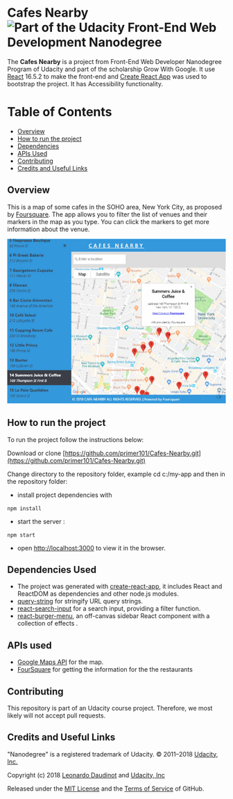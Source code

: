 # Cafes Nearby ![Part of the Udacity Front-End Web Development Nanodegree](https://img.shields.io/badge/Udacity-React-02b3e4.svg)
The **Cafes Nearby** is a project from Front-End Web Developer Nanodegree Program of Udacity and part of the scholarship Grow With Google. It use [React](https://reactjs.org/) 16.5.2 to make the front-end and [Create React App](https://github.com/facebookincubator/create-react-app) was used to bootstrap the project. It has Accessibility functionality.

# Table of Contents

* [Overview](#overview)
* [How to run the project](#how-to-run-the-project)
* [Dependencies](#dependencies-used)
* [APIs Used](#apis-used)
* [Contributing](#contributing)
* [Credits and Useful Links](#credits-and-useful-links)

## Overview

This is a  map of some cafes in the SOHO area, New York City, as proposed by [Foursquare](https://foursquare.com/). The app allows you to filter the list of venues and their markers in the map as you type. You can click the markers to get more information about the venue.

![Screenshot](./screenshot\cafes.jpg "Screenshot of the App")


## How to run the project

To run the project follow the instructions below: 

Download or clone [https://github.com/primer101/Cafes-Nearby.git](https://github.com/primer101/Cafes-Nearby.git)

Change directory to the repository folder, example cd c:/my-app and then in the repository folder:
* install project dependencies with 
```
npm install
```
* start the server : 
```
npm start
```
* open [http://localhost:3000](http://localhost:3000) to view it in the browser.

## Dependencies Used

* The project was generated with [create-react-app](https://github.com/facebook/create-react-app), it includes React and ReactDOM as dependencies and other node.js modules.
* [query-string](https://www.npmjs.com/package/query-string) for stringify URL query strings.
* [react-search-input](https://github.com/enkidevs/react-search-input) for a search input, providing a filter function.
* [react-burger-menu](https://www.npmjs.com/package/react-burger-menu), an off-canvas sidebar React component with a collection of effects .


## APIs used

* [Google Maps API](https://developers.google.com/maps/documentation/) for the map.
* [FourSquare](https://developer.foursquare.com/) for getting the information for the the restaurants

## Contributing

This repository is part of an Udacity course project. Therefore, we most likely will not accept pull requests.

## Credits and Useful Links

"Nanodegree" is a registered trademark of Udacity. © 2011–2018 [Udacity, Inc.](https://www.udacity.com/)

Copyright (c) 2018 [Leonardo Daudinot](https://www.linkedin.com/in/leonardodaudinot/) and [Udacity, Inc](https://www.udacity.com/)

Released under the [MIT License](LICENSE.txt) and the [Terms of Service](https://help.github.com/articles/github-terms-of-service) of GitHub.